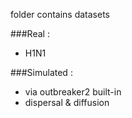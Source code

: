 folder contains datasets

###Real :

- H1N1

###Simulated :

- via outbreaker2 built-in
- dispersal & diffusion
